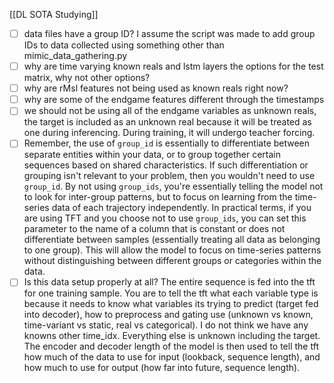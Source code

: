 [[DL SOTA Studying]]
- [ ] data files have a group ID? I assume the script was made to add group IDs to data collected using something other than mimic_data_gathering.py
- [ ] why are time varying known reals and lstm layers the options for the test matrix, why not other options?
- [ ] why are rMsl features not being used as known reals right now?
- [ ] why are some of the endgame features different through the timestamps
- [ ] we should not be using all of the endgame variables as unknown reals, the target is included as an unknown real because it will be treated as one during inferencing. During training, it will undergo teacher forcing. 
- [ ] Remember, the use of `group_id` is essentially to differentiate between separate entities within your data, or to group together certain sequences based on shared characteristics. If such differentiation or grouping isn't relevant to your problem, then you wouldn't need to use `group_id`. By not using `group_ids`, you're essentially telling the model not to look for inter-group patterns, but to focus on learning from the time-series data of each trajectory independently. In practical terms, if you are using TFT and you choose not to use `group_ids`, you can set this parameter to the name of a column that is constant or does not differentiate between samples (essentially treating all data as belonging to one group). This will allow the model to focus on time-series patterns without distinguishing between different groups or categories within the data.
- [ ] Is this data setup properly at all? The entire sequence is fed into the tft for one training sample. You are to tell the tft what each variable type is because it needs to know what variables its trying to predict (target fed into decoder), how to preprocess and gating use (unknown vs known, time-variant vs static, real vs categorical). I do not think we have any knowns other time_idx. Everything else is unknown including the target. The encoder and decoder length of the model is then used to tell the tft how much of the data to use for input (lookback, sequence length), and how much to use for output (how far into future, sequence length). 